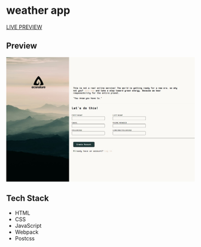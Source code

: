 # weather app

[LIVE PREVIEW](https://himesh9512.github.io/sign-up-form)

## Preview

![Preview screenshot](https://github.com/Himesh9512/Sign-up-form/blob/main/images/sign-up_preview.jpg)

## Tech Stack

- HTML
- CSS
- JavaScript
- Webpack
- Postcss
